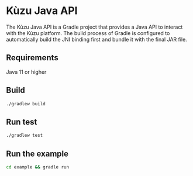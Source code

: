 # Kùzu Java API

The Kùzu Java API is a Gradle project that provides a Java API to interact with the Kùzu platform. The build process of Gradle is configured to automatically build the JNI binding first and bundle it with the final JAR file.

## Requirements
Java 11 or higher

## Build

```bash
./gradlew build
```

## Run test

```bash
./gradlew test
```

## Run the example

```bash
cd example && gradle run
```
